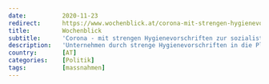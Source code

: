 ```yaml
---
date:          2020-11-23
redirect:      https://www.wochenblick.at/corona-mit-strengen-hygienevorschriften-zur-sozialistischen-diktatur/
title:         Wochenblick
subtitle:      'Corona - mit strengen Hygienevorschriften zur sozialistischen Diktatur'
description:   'Unternehmen durch strenge Hygienevorschriften in die Pleite zu treiben gab es schon einmal. Es war das Konzept der DDR.'
country:       [AT]
categories:    [Politik]
tags:          [massnahmen]
---
```

